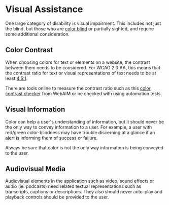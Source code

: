 # Visual Assistance

One large category of disability is visual impairment. This includes not just the blind, but those who are [color blind](https://www.smashingmagazine.com/2016/06/improving-ux-for-color-blind-users/) or partially sighted, and require some additional consideration.

## Color Contrast

When choosing colors for text or elements on a website, the contrast between them needs to be considered. For WCAG 2.0 AA, this means that the contrast ratio for text or visual representations of text needs to be at least [4.5:1](https://www.w3.org/TR/WCAG20/#visual-audio-contrast-contrast). 

There are tools online to measure the contrast ratio such as this [color contrast checker](http://webaim.org/resources/contrastchecker/) from WebAIM or be checked with using automation tests.

## Visual Information

Color can help a user's understanding of information, but it should never be the only way to convey information to a user. For example, a user with red/green color-blindness may have trouble discerning at a glance if an alert is informing them of success or failure. 

Always be sure that color is not the only way information is being conveyed to the user.

## Audiovisual Media

Audiovisual elements in the application such as video, sound effects or audio (ie. podcasts) need related textual representations such as transcripts, captions or descriptions. They also should never auto-play and playback controls should be provided to the user.

